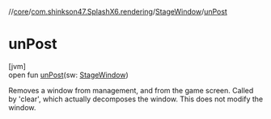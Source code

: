 //[core](../../../index.md)/[com.shinkson47.SplashX6.rendering](../index.md)/[StageWindow](index.md)/[unPost](un-post.md)

# unPost

[jvm]\
open fun [unPost](un-post.md)(sw: [StageWindow](index.md))

Removes a window from management, and from the game screen. Called by 'clear', which actually decomposes the window. This does not modify the window.
